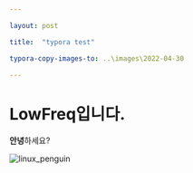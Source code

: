```yaml
---

layout: post 

title:  "typora test" 

typora-copy-images-to: ..\images\2022-04-30

---
```






# LowFreq입니다.



**안녕**하세요?



![linux_penguin](D:\Private_Projects\git_blog\linux_penguin.jpg)



